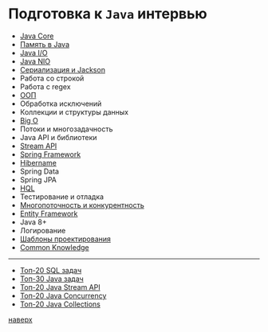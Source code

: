 # Подготовка к `Java` интервью

* [Java Core](docs/java_core_prep.md)
* [Память в Java](docs/java_memory_prep.md)
* [Java I/O](docs/java_io_prep.md)
* [Java NIO](docs/java_nio_prep.md)
* [Сериализация и Jackson](docs/java_serialize_prep.md)
* Работа со строкой
* Работа с regex
* [ООП](docs/java_oop_prep.md)
* Обработка исключений
* Коллекции и структуры данных
* [Big O](docs/java_big_o_prep.md)
* Потоки и многозадачность
* Java API и библиотеки
* [Stream API](docs/java_streamapi_prep.md)
* [Spring Framework](docs/java_spring_framework_prep.md)
* [Hibername](docs/java_hibernate_prep.md)
* Spring Data
* Spring JPA
* [HQL](docs/java_db_hql_prep.md)
* Тестирование и отладка
* [Многопоточность и конкурентность](docs/java_concurrency_prep.md)
* [Entity Framework](docs/java_entity_framework_prep.md)
* Java 8+
* Логирование
* [Шаблоны проектирования](../design-patterns/design-patterns-main.md)
* [Common Knowledge](../common_knowledge/common_main.md)

____
* [Топ-20 SQL задач](docs/top_sql_problems.md)
* [Топ-30 Java задач](docs/top_java_problems.md)
* [Топ-20 Java Stream API](docs/top_java_streamapi.md)
* [Топ-20 Java Concurrency](docs/top_java_concurrency.md)
* [Топ-20 Java Collections](docs/top_java_collections.md)



[наверх](#подготовка-к-java-интервью)
